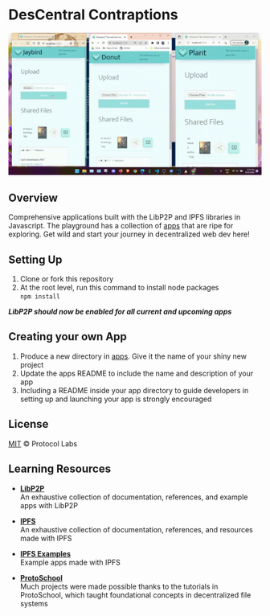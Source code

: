 # DesCentral Contraptions  
![Pasapasa preview](/apps/pasapasa-ipfs/_pasapasa-preview_.gif)  
## Overview
Comprehensive applications built with the LibP2P and IPFS libraries in Javascript. The playground has a collection of [apps](/apps) that are ripe for exploring. Get wild and start your journey in decentralized web dev here!

## Setting Up
1. Clone or fork this repository
2. At the root level, run this command to install node packages  
```npm install```

***LibP2P should now be enabled for all current and upcoming apps***

## Creating your own App
1. Produce a new directory in [apps](/apps). Give it the name of your shiny new project
2. Update the apps README to include the name and description of your app
3. Including a README inside your app directory to guide developers in setting up and launching your app is strongly encouraged

## License
[MIT](LICENSE) © Protocol Labs  

## Learning Resources
- **[LibP2P](https://github.com/libp2p)**  
An exhaustive collection of documentation, references, and example apps with LibP2P

- **[IPFS](https://github.com/ipfs)**  
An exhaustive collection of documentation, references, and resources made with IPFS

- **[IPFS Examples](https://github.com/ipfs-examples)**  
Example apps made with IPFS

- **[ProtoSchool](https://proto.school/)**  
Much projects were made possible thanks to the tutorials in ProtoSchool, which taught foundational concepts in decentralized file systems
